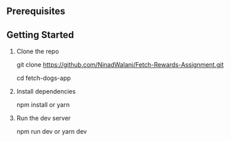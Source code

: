 ## Prerequisites



## Getting Started

1. Clone the repo
   
   git clone https://github.com/NinadWalanj/Fetch-Rewards-Assignment.git

   cd fetch-dogs-app

3. Install dependencies
   
   npm install
   or
   yarn
   
4. Run the dev server

   npm run dev
   or
   yarn dev
